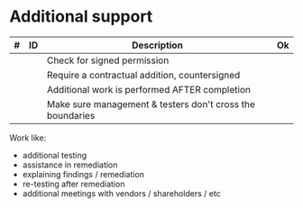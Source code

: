 # Additional support

| # | ID | Description | Ok |
| -- | -------- | ---------------------- | - |
| | | Check for signed permission | |
| | | Require a contractual addition, countersigned | |
| | | Additional work is performed AFTER completion | |
| | | Make sure management & testers don't cross the boundaries | |

Work like:
- additional testing
- assistance in remediation
- explaining findings / remediation
- re-testing after remediation
- additional meetings with vendors / shareholders / etc